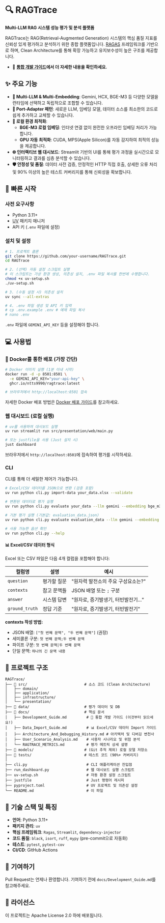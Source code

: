 # 🔍 RAGTrace

**Multi-LLM RAG 시스템 성능 평가 및 분석 플랫폼**

RAGTrace는 RAG(Retrieval-Augmented Generation) 시스템의 핵심 품질 지표를 신뢰성 있게 평가하고 분석하기 위한 종합 플랫폼입니다. [RAGAS](https://github.com/explodinggradients/ragas) 프레임워크를 기반으로 하며, Clean Architecture를 통해 확장 가능하고 유지보수성이 높은 구조를 제공합니다.

- 📖 **[통합 개발 가이드](docs/Development_Guide.md)에서 더 자세한 내용을 확인하세요.**

## ✨ 주요 기능

- **🤖 Multi-LLM & Multi-Embedding**: Gemini, HCX, BGE-M3 등 다양한 모델을 런타임에 선택하고 독립적으로 조합할 수 있습니다.
- **🔌 Port-Adapter 패턴**: 새로운 LLM, 임베딩 모델, 데이터 소스를 최소한의 코드로 쉽게 추가하고 교체할 수 있습니다.
- **🚀 로컬 환경 최적화**:
  - **BGE-M3 로컬 임베딩**: 인터넷 연결 없이 완전한 오프라인 임베딩 처리가 가능합니다.
  - **GPU 자동 최적화**: CUDA, MPS(Apple Silicon)를 자동 감지하여 최적의 성능을 제공합니다.
- **🌐 인터랙티브 웹 대시보드**: Streamlit 기반의 UI를 통해 평가 과정을 실시간으로 모니터링하고 결과를 심층 분석할 수 있습니다.
- **🛡️ 안정성 및 품질**: 데이터 사전 검증, 안정적인 HTTP 직접 호출, 상세한 오류 처리 및 90% 이상의 높은 테스트 커버리지를 통해 신뢰성을 확보합니다.

## 🚀 빠른 시작

### 사전 요구사항
- Python 3.11+
- [UV](https://docs.astral.sh/uv/) 패키지 매니저
- API 키 (`.env` 파일에 설정)

### 설치 및 설정

```bash
# 1. 프로젝트 클론
git clone https://github.com/your-username/RAGTrace.git
cd RAGTrace

# 2. (선택) 자동 설정 스크립트 실행
# 이 스크립트는 가상 환경 생성, 의존성 설치, .env 파일 복사를 한번에 수행합니다.
chmod +x uv-setup.sh
./uv-setup.sh

# 3. (수동 설정 시) 의존성 설치
uv sync --all-extras

# 4. .env 파일 생성 및 API 키 입력
# cp .env.example .env # 예제 파일 복사
# nano .env
```

`.env` 파일에 `GEMINI_API_KEY` 등을 설정해야 합니다.

## 💻 사용법

### 🐳 Docker를 통한 배포 (가장 간단)

```bash
# Docker 이미지 실행 (1분 이내 시작)
docker run -d -p 8501:8501 \
  -e GEMINI_API_KEY="your-api-key" \
  ghcr.io/ntts9990/ragtrace:latest

# 브라우저에서 http://localhost:8501 접속
```

자세한 Docker 배포 방법은 [Docker 배포 가이드](docs/Docker_Deployment_Guide.md)를 참고하세요.

### 웹 대시보드 (로컬 실행)

```bash
# uv를 사용하여 대시보드 실행
uv run streamlit run src/presentation/web/main.py

# 또는 justfile을 사용 (Just 설치 시)
just dashboard
```
브라우저에서 `http://localhost:8501`에 접속하여 평가를 시작하세요.

### CLI

CLI를 통해 더 세밀한 제어가 가능합니다.

```bash
# Excel/CSV 데이터를 JSON으로 변환 (검증 포함)
uv run python cli.py import-data your_data.xlsx --validate

# 변환된 데이터로 평가 실행
uv run python cli.py evaluate your_data --llm gemini --embedding bge_m3

# 기본 평가 실행 (기본값: evaluation_data.json)
uv run python cli.py evaluate evaluation_data --llm gemini --embedding gemini

# 사용 가능한 옵션 확인
uv run python cli.py --help
```

#### 📊 Excel/CSV 데이터 형식

Excel 또는 CSV 파일은 다음 4개 컬럼을 포함해야 합니다:

| 컬럼명 | 설명 | 예시 |
|--------|------|------|
| `question` | 평가할 질문 | "원자력 발전소의 주요 구성요소는?" |
| `contexts` | 참고 문맥들 | JSON 배열 또는 `;` 구분 |
| `answer` | 시스템 답변 | "원자로, 증기발생기, 터빈발전기..." |
| `ground_truth` | 정답 기준 | "원자로, 증기발생기, 터빈발전기" |

**contexts 작성 방법:**
- JSON 배열: `["첫 번째 문맥", "두 번째 문맥"]` (권장)
- 세미콜론 구분: `첫 번째 문맥;두 번째 문맥`
- 파이프 구분: `첫 번째 문맥|두 번째 문맥`
- 단일 문맥: `하나의 긴 문맥 내용`

## 📁 프로젝트 구조

```
RAGTrace/
├── 📂 src/                          # 소스 코드 (Clean Architecture)
│   ├── domain/
│   ├── application/
│   ├── infrastructure/
│   └── presentation/
├── 📂 data/                         # 평가 데이터 및 DB
├── 📂 docs/                         # 핵심 문서
│   ├── Development_Guide.md         # 📘 통합 개발 가이드 (이것부터 읽으세요!)
│   ├── Data_Import_Guide.md         # 📊 Excel/CSV 데이터 Import 가이드
│   ├── Architecture_And_Debugging_History.md # 아키텍처 및 디버깅 변천사
│   ├── User_Scenario_Analysis.md    # 사용자 시나리오 및 위험 분석
│   └── RAGTRACE_METRICS.md          # 평가 메트릭 상세 설명
├── 📂 models/                       # (Git 추적 제외) 로컬 모델 저장소
├── 📂 tests/                        # 테스트 코드 (90%+ 커버리지)
│
├── cli.py                           # CLI 애플리케이션 진입점
├── run_dashboard.py                 # 웹 대시보드 실행 스크립트
├── uv-setup.sh                      # 자동 환경 설정 스크립트
├── justfile                         # Just 명령어 레시피
├── pyproject.toml                   # UV 프로젝트 및 의존성 설정
└── README.md                        # 이 파일
```

## 🔧 기술 스택 및 특징

- **언어**: Python 3.11+
- **패키지 관리**: `uv`
- **핵심 프레임워크**: `Ragas`, `Streamlit`, `dependency-injector`
- **코드 품질**: `black`, `isort`, `ruff`, `mypy` (pre-commit으로 자동화)
- **테스트**: `pytest`, `pytest-cov`
- **CI/CD**: GitHub Actions

## 🤝 기여하기

Pull Request는 언제나 환영합니다. 기여하기 전에 `docs/Development_Guide.md`를 참고해주세요.

## 📄 라이선스

이 프로젝트는 Apache License 2.0 하에 배포됩니다.